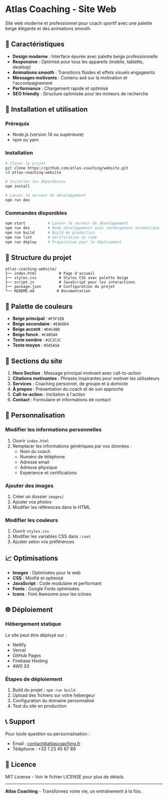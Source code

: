 # Atlas Coaching - Site Web

Site web moderne et professionnel pour coach sportif avec une palette beige élégante et des animations smooth.

## 🎯 Caractéristiques

- **Design moderne** : Interface épurée avec palette beige professionnelle
- **Responsive** : Optimisé pour tous les appareils (mobile, tablette, desktop)
- **Animations smooth** : Transitions fluides et effets visuels engageants
- **Messages motivants** : Contenu axé sur la motivation et l'accompagnement
- **Performance** : Chargement rapide et optimisé
- **SEO friendly** : Structure optimisée pour les moteurs de recherche

## 🚀 Installation et utilisation

### Prérequis

- Node.js (version 14 ou supérieure)
- npm ou yarn

### Installation

```bash
# Cloner le projet
git clone https://github.com/atlas-coaching/website.git
cd atlas-coaching-website

# Installer les dépendances
npm install

# Lancer le serveur de développement
npm run dev
```

### Commandes disponibles

```bash
npm start          # Lancer le serveur de développement
npm run dev        # Mode développement avec rechargement automatique
npm run build      # Build de production
npm run lint       # Vérification du code
npm run deploy     # Préparation pour le déploiement
```

## 📁 Structure du projet

```
atlas-coaching-website/
├── index.html          # Page d'accueil
├── styles.css          # Styles CSS avec palette beige
├── script.js           # JavaScript pour les interactions
├── package.json        # Configuration du projet
└── README.md          # Documentation
```

## 🎨 Palette de couleurs

- **Beige principal** : `#F5F1EB`
- **Beige secondaire** : `#E8DDD4`
- **Beige accent** : `#D4C4B0`
- **Beige foncé** : `#C4B5A0`
- **Texte sombre** : `#2C2C2C`
- **Texte moyen** : `#5A5A5A`

## 📱 Sections du site

1. **Hero Section** : Message principal motivant avec call-to-action
2. **Citations motivantes** : Phrases inspirantes pour motiver les utilisateurs
3. **Services** : Coaching personnel, de groupe et à domicile
4. **À propos** : Présentation du coach et de son approche
5. **Call-to-action** : Incitation à l'action
6. **Contact** : Formulaire et informations de contact

## 🔧 Personnalisation

### Modifier les informations personnelles

1. Ouvrir `index.html`
2. Remplacer les informations génériques par vos données :
   - Nom du coach
   - Numéro de téléphone
   - Adresse email
   - Adresse physique
   - Expérience et certifications

### Ajouter des images

1. Créer un dossier `images/`
2. Ajouter vos photos
3. Modifier les références dans le HTML

### Modifier les couleurs

1. Ouvrir `styles.css`
2. Modifier les variables CSS dans `:root`
3. Ajuster selon vos préférences

## 📈 Optimisations

- **Images** : Optimisées pour le web
- **CSS** : Minifié et optimisé
- **JavaScript** : Code modulaire et performant
- **Fonts** : Google Fonts optimisées
- **Icons** : Font Awesome pour les icônes

## 🌐 Déploiement

### Hébergement statique

Le site peut être déployé sur :

- Netlify
- Vercel
- GitHub Pages
- Firebase Hosting
- AWS S3

### Étapes de déploiement

1. Build du projet : `npm run build`
2. Upload des fichiers sur votre hébergeur
3. Configuration du domaine personnalisé
4. Test du site en production

## 📞 Support

Pour toute question ou personnalisation :

- Email : contact@atlascoaching.fr
- Téléphone : +33 1 23 45 67 89

## 📄 Licence

MIT License - Voir le fichier LICENSE pour plus de détails.

---

**Atlas Coaching** - Transformez votre vie, un entraînement à la fois.
